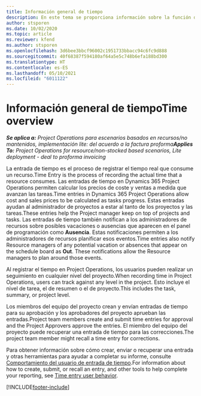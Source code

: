 ```yaml
---
title: Información general de tiempo
description: En este tema se proporciona información sobre la función de Tiempo en Dynamics 365 Project Operations.
author: stsporen
ms.date: 10/02/2020
ms.topic: article
ms.reviewer: kfend
ms.author: stsporen
ms.openlocfilehash: 3d6bee3bbcf96002c1951733bbacc94c6fc9d888
ms.sourcegitcommit: 40f68387f594180af64a5e5c748b6efa188bd300
ms.translationtype: HT
ms.contentlocale: es-ES
ms.lasthandoff: 05/10/2021
ms.locfileid: "6011122"
---
```

# <a name="time-overview"></a><span data-ttu-id="16592-103">Información general de tiempo</span><span class="sxs-lookup"><span data-stu-id="16592-103">Time overview</span></span>

<span data-ttu-id="16592-104">_**Se aplica a:** Project Operations para escenarios basados en recursos/no mantenidos, implementación lite: del acuerdo a la factura proforma_</span><span class="sxs-lookup"><span data-stu-id="16592-104">_**Applies To:** Project Operations for resource/non-stocked based scenarios, Lite deployment - deal to proforma invoicing_</span></span>

<span data-ttu-id="16592-105">La entrada de tiempo es el proceso de registrar el tiempo real que consume un recurso.</span><span class="sxs-lookup"><span data-stu-id="16592-105">Time Entry is the process of recording the actual time that a resource consumes.</span></span> <span data-ttu-id="16592-106">Las entradas de tiempo en Dynamics 365 Project Operations permiten calcular los precios de coste y ventas a medida que avanzan las tareas.</span><span class="sxs-lookup"><span data-stu-id="16592-106">Time entries in Dynamics 365 Project Operations allow cost and sales prices to be calculated as tasks progress.</span></span> <span data-ttu-id="16592-107">Estas entradas ayudan al administrador de proyectos a estar al tanto de los proyectos y las tareas.</span><span class="sxs-lookup"><span data-stu-id="16592-107">These entries help the Project manager keep on top of projects and tasks.</span></span> <span data-ttu-id="16592-108">Las entradas de tiempo también notifican a los administradores de recursos sobre posibles vacaciones o ausencias que aparecen en el panel de programación como **Ausencia**. Estas notificaciones permiten a los administradores de recursos planificar esos eventos.</span><span class="sxs-lookup"><span data-stu-id="16592-108">Time entries also notify Resource managers of any potential vacation or absences that appear on the schedule board as **Out**. These notifications allow the Resource managers to plan around those events.</span></span>

<span data-ttu-id="16592-109">Al registrar el tiempo en Project Operations, los usuarios pueden realizar un seguimiento en cualquier nivel del proyecto.</span><span class="sxs-lookup"><span data-stu-id="16592-109">When recording time in Project Operations, users can track against any level in the project.</span></span> <span data-ttu-id="16592-110">Esto incluye el nivel de tarea, el de resumen o el de proyecto.</span><span class="sxs-lookup"><span data-stu-id="16592-110">This includes the task, summary, or project level.</span></span>

<span data-ttu-id="16592-111">Los miembros del equipo del proyecto crean y envían entradas de tiempo para su aprobación y los aprobadores del proyecto aprueban las entradas.</span><span class="sxs-lookup"><span data-stu-id="16592-111">Project team members create and submit time entries for approval and the Project Approvers approve the entries.</span></span> <span data-ttu-id="16592-112">El miembro del equipo del proyecto puede recuperar una entrada de tiempo para las correcciones.</span><span class="sxs-lookup"><span data-stu-id="16592-112">The project team member might recall a time entry for corrections.</span></span>

<span data-ttu-id="16592-113">Para obtener información sobre cómo crear, enviar o recuperar una entrada y otras herramientas para ayudar a completar su informe, consulte [Comportamiento del usuario de entrada de tiempo](ui-behavior-time.md).</span><span class="sxs-lookup"><span data-stu-id="16592-113">For information about how to create, submit, or recall an entry, and other tools to help complete your reporting, see [Time entry user behavior](ui-behavior-time.md).</span></span>



[!INCLUDE[footer-include](../includes/footer-banner.md)]
